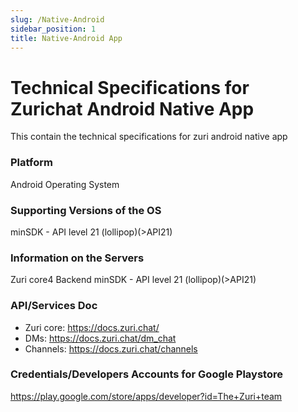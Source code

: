 ```yaml
---
slug: /Native-Android
sidebar_position: 1
title: Native-Android App
---
```



# Technical Specifications for Zurichat Android Native App

This contain the technical specifications for zuri android native app
### Platform
Android Operating System

### Supporting Versions of the OS
minSDK - API level 21 (lollipop)(>API21)

### Information on the Servers
Zuri core4 Backend
minSDK - API level 21 (lollipop)(>API21)
### API/Services Doc
- Zuri core: https://docs.zuri.chat/
- DMs: https://docs.zuri.chat/dm_chat
- Channels: https://docs.zuri.chat/channels

### Credentials/Developers Accounts for Google Playstore
https://play.google.com/store/apps/developer?id=The+Zuri+team